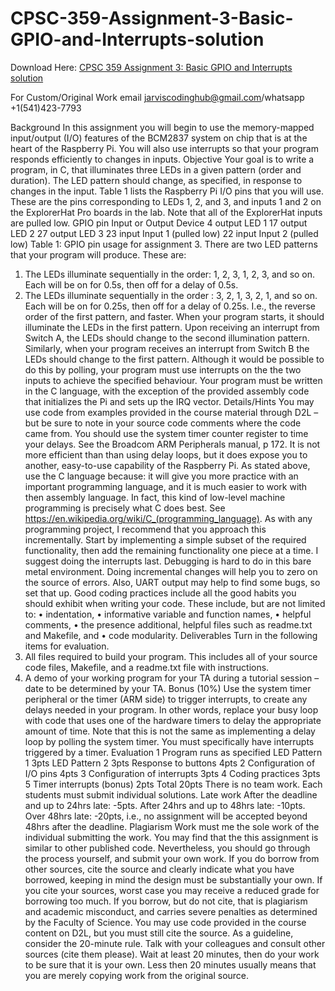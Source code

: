 # CPSC-359-Assignment-3-Basic-GPIO-and-Interrupts-solution

Download Here: [CPSC 359 Assignment 3: Basic GPIO and Interrupts solution](https://jarviscodinghub.com/assignment/assignment-3-basic-gpio-and-interrupts-solution/)

For Custom/Original Work email jarviscodinghub@gmail.com/whatsapp +1(541)423-7793

Background
In this assignment you will begin to use the memory-mapped input/output (I/O) features of the BCM2837 system
on chip that is at the heart of the Raspberry Pi. You will also use interrupts so that your program responds efficiently
to changes in inputs.
Objective
Your goal is to write a program, in C, that illuminates three LEDs in a given pattern (order and duration). The LED
pattern should change, as specified, in response to changes in the input.
Table 1 lists the Raspberry Pi I/O pins that you will use. These are the pins corresponding to LEDs 1, 2, and 3, and
inputs 1 and 2 on the ExplorerHat Pro boards in the lab. Note that all of the ExplorerHat inputs are pulled low.
GPIO pin Input or Output Device
4 output LED 1
17 output LED 2
27 output LED 3
23 input Input 1 (pulled low)
22 input Input 2 (pulled low)
Table 1: GPIO pin usage for assignment 3.
There are two LED patterns that your program will produce. These are:
1. The LEDs illuminate sequentially in the order: 1, 2, 3, 1, 2, 3, and so on. Each will be on for 0.5s, then off for
a delay of 0.5s.
2. The LEDs illuminate sequentially in the order : 3, 2, 1, 3, 2, 1, and so on. Each will be on for 0.25s, then off for
a delay of 0.25s. I.e., the reverse order of the first pattern, and faster.
When your program starts, it should illuminate the LEDs in the first pattern. Upon receiving an interrupt from Switch
A, the LEDs should change to the second illumination pattern. Similarly, when your program receives an interrupt
from Switch B the LEDs should change to the first pattern. Although it would be possible to do this by polling, your
program must use interrupts on the the two inputs to achieve the specified behaviour.
Your program must be written in the C language, with the exception of the provided assembly code that initializes
the Pi and sets up the IRQ vector.
Details/Hints
You may use code from examples provided in the course material through D2L – but be sure to note in your source
code comments where the code came from.
You should use the system timer counter register to time your delays. See the Broadcom ARM Peripherals manual,
p 172. It is not more efficient than than using delay loops, but it does expose you to another, easy-to-use capability of
the Raspberry Pi.
As stated above, use the C language because: it will give you more practice with an important programming language, and it is much easier to work with then assembly language. In fact, this kind of low-level machine programming
is precisely what C does best. See https://en.wikipedia.org/wiki/C_(programming_language).
As with any programming project, I recommend that you approach this incrementally. Start by implementing a
simple subset of the required functionality, then add the remaining functionality one piece at a time. I suggest doing
the interrupts last.
Debugging is hard to do in this bare metal environment. Doing incremental changes will help you to zero on the
source of errors. Also, UART output may help to find some bugs, so set that up.
Good coding practices include all the good habits you should exhibit when writing your code. These include, but
are not limited to:
• indentation,
• informative variable and function names,
• helpful comments,
• the presence additional, helpful files such as readme.txt and Makefile, and
• code modularity.
Deliverables
Turn in the following items for evaluation.
1. All files required to build your program. This includes all of your source code files, Makefile, and a readme.txt
file with instructions.
2. A demo of your working program for your TA during a tutorial session – date to be determined by your TA.
Bonus (10%)
Use the system timer peripheral or the timer (ARM side) to trigger interrupts, to create any delays needed in your
program. In other words, replace your busy loop with code that uses one of the hardware timers to delay the appropriate
amount of time.
Note that this is not the same as implementing a delay loop by polling the system timer. You must specifically
have interrupts triggered by a timer.
Evaluation
1 Program runs as specified
LED Pattern 1 3pts
LED Pattern 2 3pts
Response to buttons 4pts
2 Configuration of I/O pins 4pts
3 Configuration of interrupts 3pts
4 Coding practices 3pts
5 Timer interrupts (bonus) 2pts
Total 20pts
There is no team work. Each students must submit individual solutions.
Late work
After the deadline and up to 24hrs late: -5pts. After 24hrs and up to 48hrs late: -10pts. Over 48hrs late: -20pts, i.e.,
no assignment will be accepted beyond 48hrs after the deadline.
Plagiarism
Work must me the sole work of the individual submitting the work.
You may find that the this assignment is similar to other published code. Nevertheless, you should go through the
process yourself, and submit your own work. If you do borrow from other sources, cite the source and clearly indicate
what you have borrowed, keeping in mind the design must be substantially your own. If you cite your sources, worst
case you may receive a reduced grade for borrowing too much. If you borrow, but do not cite, that is plagiarism
and academic misconduct, and carries severe penalties as determined by the Faculty of Science. You may use code
provided in the course content on D2L, but you must still cite the source.
As a guideline, consider the 20-minute rule. Talk with your colleagues and consult other sources (cite them please).
Wait at least 20 minutes, then do your work to be sure that it is your own. Less then 20 minutes usually means that
you are merely copying work from the original source.

